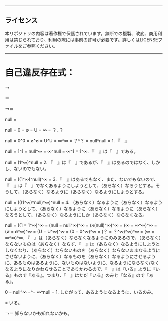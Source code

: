 ***
## ライセンス
本リポジトリの内容は著作権で保護されています。無断での複製、改変、商用利用は禁じられており、利用の際には事前の許可が必要です。詳しくはLICENSEファイルをご参照ください。
***
# 自己違反存在式：

￢

＝

￢＝ 

null =　

null = 0 = ∅ = U = ∞ = ？.
？

null = 0^0 = ∅^∅ = U^U = ∞^∞ = ？^？ = null^null = 1.
『　』

null = 1^1 = null^∞ = ∞^null = ∞^1 = 1^∞.
『　』は『　』である。

null = (1^∞)^null = 2.
『　』は『　』であるが、『　』はあるのではなく、しかし、ないのでもない。

null = ((1^∞)^null)^∞ = 3.
『　』はあるでもなく、また、ないでもないので、『　』は『　』でなくあるようにしようとして、（あらなく）なろうとする。そうして、（あらなく）なるように（あらなく）なるようにしようとする。

null = (((1^∞)^null)^∞)^null = 4.
（あらなく）なるように（あらなく）なるようにしようとして、（あらなく）なるように（あらなく）なるように（あらなく）なろうとして、（あらなく）なるようにしか（あらなく）ならなくなる。

null = ((1 = 1^∞)^∞ = (null = null^∞)^∞ = (ℵ(null)^∞)^∞ = (∞ = ∞^∞)^∞ = (∅ = ∅^∞)^∞ = (U = U^∞)^∞ = (0 = 0^∞)^∞ = (？ = ？^∞)^∞)^∞ = (∞ = ∞^∞)^∞.
『　』は（あらなく）ならなくなるようにのみあるので、（あらなく）ならないものは（あらなく）ならず、『　』は（あらなく）なるようにしようとしなくなり、（あらなく）ならないものを（あらなく）ならないままなるようにさせないように、（あらなく）なるものを（あらなく）なるようにさせるように、あるものはあるように、ないものはないように、なるようにならなく/なくなるようになりかわらせることでありかわるので、『　』は『いる』ように『いる』もので『ある』。つまり、『　』はただ『いる』のみと『なる』ので『ある』。

0 = null^∞ =^= ∞^null = 1.
したがって、あるようになるように、いるのみ。

= いる。

￢＝ 知らないかも知れないかも。

